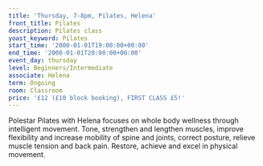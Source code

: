 ```yaml
---
title: 'Thursday, 7-8pm, Pilates, Helena'
front_title: Pilates
description: Pilates class
yoast_keyword: Pilates
start_time: '2000-01-01T19:00:00+00:00'
end_time: '2000-01-01T20:00:00+00:00'
event_day: thursday
level: Beginners/Intermediate
associate: Helena
term: Ongoing
room: Classroom
price: '£12 (£10 block booking), FIRST CLASS £5!'
---
```

Polestar Pilates with Helena focuses on whole body wellness through intelligent movement. Tone, strengthen and lengthen muscles, improve flexibility and increase mobility of spine and joints, correct posture, relieve muscle tension and back pain. Restore, achieve and excel in physical movement.
